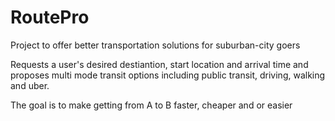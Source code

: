 # RoutePro
Project to offer better transportation solutions for suburban-city goers

Requests a user's desired destiantion, start location and arrival time and proposes multi mode transit options including public transit, driving, walking and uber.

The goal is to make getting from A to B faster, cheaper and or easier
